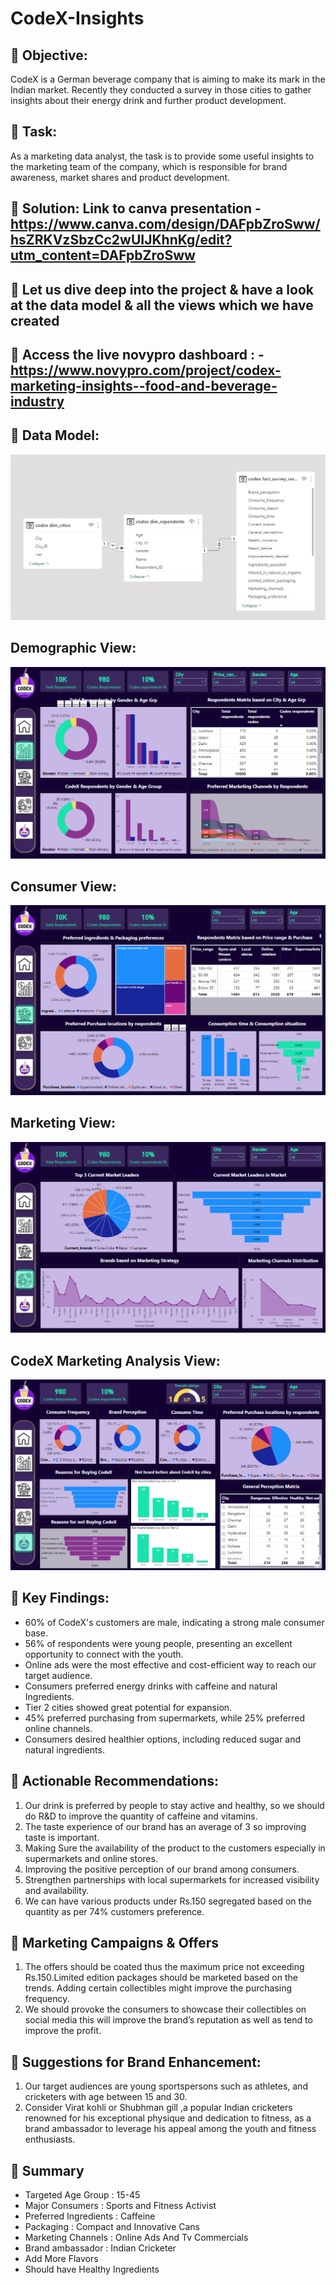 # CodeX-Insights

## 🌟 Objective:

CodeX is a German beverage company that is aiming to make its mark in the Indian market. Recently they conducted a survey in those cities to gather insights about their energy drink and further product development.

## 🌟 Task:

As a marketing data analyst, the task is to provide some useful insights to the marketing team of the company, which is responsible for brand awareness, market shares and product development.

## 🌟 Solution: Link to canva presentation - https://www.canva.com/design/DAFpbZroSww/hsZRKVzSbzCc2wUIJKhnKg/edit?utm_content=DAFpbZroSww

## 🌟 Let us dive deep into the project & have a look at the data model & all the views which we have created

## 🌟 Access the live novypro dashboard : - https://www.novypro.com/project/codex-marketing-insights--food-and-beverage-industry

## 🌟 Data Model:

<img src="https://github.com/SahilSK202/CODEX-Marketing-Insights/blob/main/Resources/data_model.png" class="center">

## Demographic View:

<img src="https://github.com/SahilSK202/CODEX-Marketing-Insights/blob/main/Resources/demographic%20view.png" class="center">

## Consumer View:

<img src="https://github.com/SahilSK202/CODEX-Marketing-Insights/blob/main/Resources/consumer%20view.png" class="center">

## Marketing View:

<img src="https://github.com/SahilSK202/CODEX-Marketing-Insights/blob/main/Resources/marketing%20view.png" class="center">

## CodeX Marketing Analysis View:

<img src="https://github.com/SahilSK202/CODEX-Marketing-Insights/blob/main/Resources/codex%20marketing%20analysis%20view.png" class="center">

## 🌟 Key Findings:

- 60% of CodeX's customers are male, indicating a strong male consumer base.
- 56% of respondents were young people, presenting an excellent opportunity to connect with the youth.
- Online ads were the most effective and cost-efficient way to reach our target audience.
- Consumers preferred energy drinks with caffeine and natural Ingredients.
- Tier 2 cities showed great potential for expansion.
- 45% preferred purchasing from supermarkets, while 25% preferred online channels.
- Consumers desired healthier options, including reduced sugar and natural ingredients.

## 🌟 Actionable Recommendations:

1. Our drink is preferred by people to stay active and healthy, so we should do R&D to improve the quantity of caffeine and vitamins.
2. The taste experience of our brand has an average of 3 so improving taste is important.
3. Making Sure the availability of the product to the customers especially in supermarkets and online stores.
4. Improving the positive perception of our brand among consumers.
5. Strengthen partnerships with local supermarkets for increased visibility and availability.
6. We can have various products under Rs.150 segregated based on the quantity as per 74% customers preference.

## 🌟 Marketing Campaigns & Offers

1. The offers should be coated thus the maximum price not exceeding Rs.150.Limited edition packages should be marketed based on the trends. Adding certain collectibles might improve the purchasing frequency.
2. We should provoke the consumers to showcase their collectibles on social media this will improve the brand’s reputation as well as tend to improve the profit.

## 🌟 Suggestions for Brand Enhancement:

1. Our target audiences are young sportspersons such as athletes, and cricketers with age between 15 and 30.
2. Consider Virat kohli or Shubhman gill ,a popular Indian cricketers renowned for his exceptional physique and dedication to fitness, as a brand ambassador to leverage his appeal among the youth and fitness enthusiasts.

## 🌟 Summary

- Targeted Age Group : 15-45
- Major Consumers : Sports and Fitness Activist
- Preferred Ingredients : Caffeine
- Packaging : Compact and Innovative Cans
- Marketing Channels : Online Ads And Tv Commercials
- Brand ambassador : Indian Cricketer
- Add More Flavors
- Should have Healthy Ingredients
